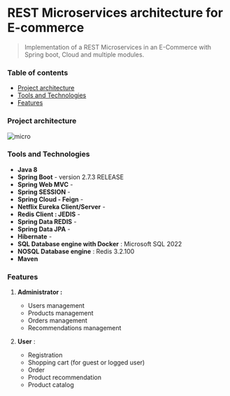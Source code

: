 # REST Microservices architecture for E-commerce

> Implementation of a REST Microservices in an E-Commerce with Spring boot, Cloud and multiple modules.                

### Table of contents

- [Project architecture](#Project-architecture)
- [Tools and Technologies](#technologies)
- [Features](#features)

### Project architecture
 
![micro](https://user-images.githubusercontent.com/50141193/58799788-845b1c00-8606-11e9-924b-1b4c03a9091c.png)

### Tools and Technologies

- **Java 8**
- **Spring Boot** - version 2.7.3 RELEASE
- **Spring Web MVC** - 
- **Spring SESSION** - 
- **Spring Cloud - Feign** -
- **Netflix Eureka Client/Server** -
- **Redis Client : JEDIS** - 
- **Spring Data REDIS** - 
- **Spring Data JPA** -  
- **Hibernate** - 
- **SQL Database engine with Docker** : Microsoft SQL 2022
- **NOSQL Database engine** : Redis 3.2.100
- **Maven**

### Features

1. **Administrator :**

   - Users management
   - Products management
   - Orders management
   - Recommendations management

2. **User** :

   - Registration
   - Shopping cart (for guest or logged user)
   - Order
   - Product recommendation 
   - Product catalog

